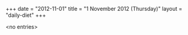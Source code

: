 +++
date = "2012-11-01"
title = "1 November 2012 (Thursday)"
layout = "daily-diet"
+++


\<no entries\>

